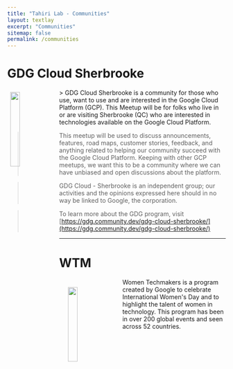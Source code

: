 ```yaml
---
title: "Tahiri Lab - Communities"
layout: textlay
excerpt: "Communities"
sitemap: false
permalink: /communities
---
```


# GDG Cloud Sherbrooke 

<div class="col-sm-12 clearfix">
  <img src="{{ site.url }}{{ site.baseurl }}/images/logopic/logo_gdg.png" class="img-responsive" width="21%" style="padding: 7px; float: left" />
  > GDG Cloud Sherbrooke is a community for those who use, want to use and are interested in the Google Cloud Platform (GCP). This Meetup will be for folks who live in or are visiting Sherbrooke (QC) who are interested in technologies available on the Google Cloud Platform.

  > This meetup will be used to discuss announcements, features, road maps, customer stories, feedback, and anything related to helping our community succeed with the Google Cloud Platform. Keeping with other GCP meetups, we want this to be a community where we can have unbiased and open discussions about the platform.
  
  > GDG Cloud - Sherbrooke is an independent group; our activities and the opinions expressed here should in no way be linked to Google, the corporation. 
  
  > To learn more about the GDG program, visit [https://gdg.community.dev/gdg-cloud-sherbrooke/](https://gdg.community.dev/gdg-cloud-sherbrooke/)

</div>

---

# WTM


<div class="col-sm-12 clearfix">
  <img src="{{ site.url }}{{ site.baseurl }}/images/logopic/logo_WTM.png" class="img-responsive" width="21%" style="padding: 20px; float: left" />
    Women Techmakers is a program created by Google to celebrate International Women's Day and to highlight the talent of women in technology. This program has been in over 200 global events and seen across 52 countries.

</div>

